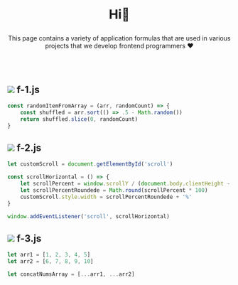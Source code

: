 # <p align="center"> Hi👋</p>
<p align="center">This page contains a variety of application formulas that are used in various projects that we develop frontend programmers ♥
</p>

<br/><br/>

## <img src="https://img.shields.io/badge/-333333?style=flat&logo=javascript"> f-1.js
```javascript
const randomItemFromArray = (arr, randomCount) => {
    const shuffled = arr.sort(() => .5 - Math.random())
    return shuffled.slice(0, randomCount)
}
```

## <img src="https://img.shields.io/badge/-333333?style=flat&logo=javascript"> f-2.js
```javascript
let customScroll = document.getElementById('scroll')

const scrollHorizontal = () => {
    let scrollPercent = window.scrollY / (document.body.clientHeight - window.innerHeight)
    let scrollPercentRoundede = Math.round(scrollPercent * 100)
    customScroll.style.width = scrollPercentRoundede + '%'
}

window.addEventListener('scroll', scrollHorizontal)
```

## <img src="https://img.shields.io/badge/-333333?style=flat&logo=javascript"> f-3.js
```javascript
let arr1 = [1, 2, 3, 4, 5]
let arr2 = [6, 7, 8, 9, 10]

let concatNumsArray = [...arr1, ...arr2]
```
